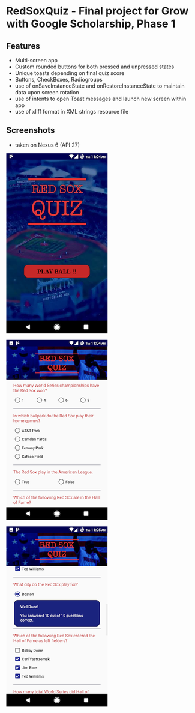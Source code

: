 # RedSoxQuiz - Final project for Grow with Google Scholarship, Phase 1
## Features
- Multi-screen app
- Custom rounded buttons for both pressed and unpressed states
- Unique toasts depending on final quiz score
- Buttons, CheckBoxes, Radiogroups
- use of onSaveInstanceState and onRestoreInstanceState to maintain data upon screen rotation
- use of intents to open Toast messages and launch new screen within app
- use of xliff format in XML strings resource file

## Screenshots
- taken on Nexus 6 (API 27)

![ScreenShot](/screenshot1.png)

![ScreenShot](/screenshot2.png)

![ScreenShot](/screenshot3.png)
